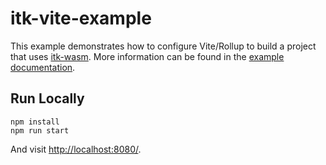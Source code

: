 itk-vite-example
===================

This example demonstrates how to configure Vite/Rollup to build a project that
uses [itk-wasm](https://wasm.itk.org/).
More information can be found in the [example
documentation](https://wasm.itk.org/examples/vite.html).

## Run Locally

```
npm install
npm run start
```

And visit [http://localhost:8080/](http://localhost:8080/).

